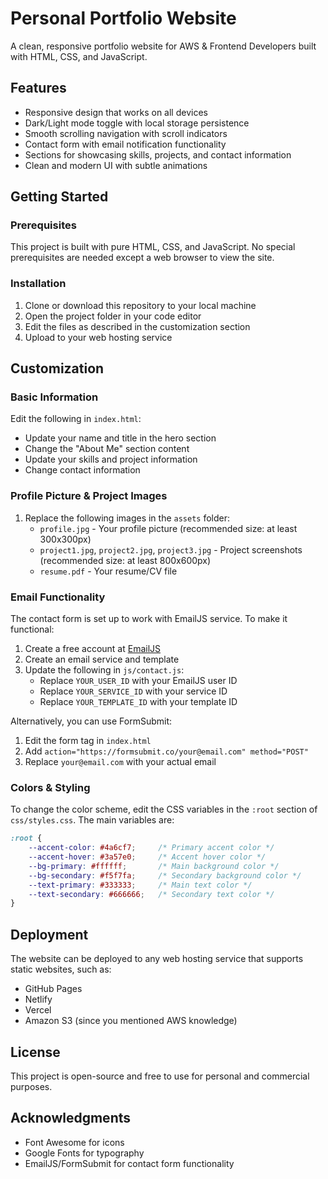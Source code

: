 # Personal Portfolio Website

A clean, responsive portfolio website for AWS & Frontend Developers built with HTML, CSS, and JavaScript.

## Features

- Responsive design that works on all devices
- Dark/Light mode toggle with local storage persistence
- Smooth scrolling navigation with scroll indicators
- Contact form with email notification functionality
- Sections for showcasing skills, projects, and contact information
- Clean and modern UI with subtle animations

## Getting Started

### Prerequisites

This project is built with pure HTML, CSS, and JavaScript. No special prerequisites are needed except a web browser to view the site.

### Installation

1. Clone or download this repository to your local machine
2. Open the project folder in your code editor
3. Edit the files as described in the customization section
4. Upload to your web hosting service

## Customization

### Basic Information

Edit the following in `index.html`:

- Update your name and title in the hero section
- Change the "About Me" section content
- Update your skills and project information
- Change contact information

### Profile Picture & Project Images

1. Replace the following images in the `assets` folder:
   - `profile.jpg` - Your profile picture (recommended size: at least 300x300px)
   - `project1.jpg`, `project2.jpg`, `project3.jpg` - Project screenshots (recommended size: at least 800x600px)
   - `resume.pdf` - Your resume/CV file

### Email Functionality

The contact form is set up to work with EmailJS service. To make it functional:

1. Create a free account at [EmailJS](https://www.emailjs.com/)
2. Create an email service and template
3. Update the following in `js/contact.js`:
   - Replace `YOUR_USER_ID` with your EmailJS user ID
   - Replace `YOUR_SERVICE_ID` with your service ID
   - Replace `YOUR_TEMPLATE_ID` with your template ID

Alternatively, you can use FormSubmit:
1. Edit the form tag in `index.html`
2. Add `action="https://formsubmit.co/your@email.com" method="POST"`
3. Replace `your@email.com` with your actual email

### Colors & Styling

To change the color scheme, edit the CSS variables in the `:root` section of `css/styles.css`. The main variables are:

```css
:root {
    --accent-color: #4a6cf7;     /* Primary accent color */
    --accent-hover: #3a57e0;     /* Accent hover color */
    --bg-primary: #ffffff;       /* Main background color */
    --bg-secondary: #f5f7fa;     /* Secondary background color */
    --text-primary: #333333;     /* Main text color */
    --text-secondary: #666666;   /* Secondary text color */
}
```

## Deployment

The website can be deployed to any web hosting service that supports static websites, such as:

- GitHub Pages
- Netlify
- Vercel
- Amazon S3 (since you mentioned AWS knowledge)

## License

This project is open-source and free to use for personal and commercial purposes.

## Acknowledgments

- Font Awesome for icons
- Google Fonts for typography
- EmailJS/FormSubmit for contact form functionality
